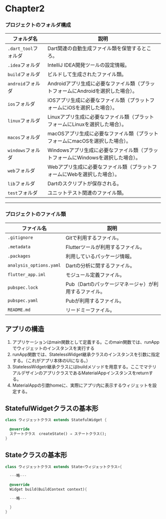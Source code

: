 # Chapter2

### プロジェクトのフォルダ構成

| フォルダ名             | 説明                                                                 |
|------------------------|----------------------------------------------------------------------|
| `.dart_tool`フォルダ   | Dart関連の自動生成ファイル類を保管するところ。                     |
| `.idea`フォルダ        | IntelliJ IDEA開発ツールの設定情報。                                 |
| `build`フォルダ        | ビルドして生成されたファイル類。                                     |
| `android`フォルダ      | Androidアプリ生成に必要なファイル類（プラットフォームにAndroidを選択した場合）。|
| `ios`フォルダ          | iOSアプリ生成に必要なファイル類（プラットフォームにiOSを選択した場合）。     |
| `linux`フォルダ        | Linuxアプリ生成に必要なファイル類（プラットフォームにLinuxを選択した場合）。 |
| `macos`フォルダ        | macOSアプリ生成に必要なファイル類（プラットフォームにmacOSを選択した場合）。|
| `windows`フォルダ      | Windowsアプリ生成に必要なファイル類（プラットフォームにWindowsを選択した場合）。|
| `web`フォルダ          | Webアプリ生成に必要なファイル類（プラットフォームにWebを選択した場合）。     |
| `lib`フォルダ          | Dartのスクリプトが保存される。                                     |
| `test`フォルダ         | ユニットテスト関連のファイル類。                                    |

---

### プロジェクトのファイル類

| ファイル名                 | 説明                                                       |
|----------------------------|------------------------------------------------------------|
| `.gitignore`               | Gitで利用するファイル。                                     |
| `.metadata`                | Flutterツールが利用するファイル。                          |
| `.packages`                | 利用しているパッケージ情報。                               |
| `analysis_options.yaml`    | Dartの分析に関するファイル。                               |
| `flutter_app.iml`          | モジュール定義ファイル。                                   |
| `pubspec.lock`             | Pub（Dartのパッケージマネージャ）が利用するファイル。       |
| `pubspec.yaml`             | Pubが利用するファイル。                                     |
| `README.md`             | リードミーファイル。                                     |

## アプリの構造
1. アプリケーションはmain関数として定義する。このmain関数では、runAppでウィジェットのインスタンスを実行する
2. runApp関数では、StatelessWidget継承クラスのインスタンスを引数に指定する。（これがアプリ本体のUIになる。）
3. StatelessWidgetr継承クラスにはbuildメソッドを用意する。ここでマテリアルデザインのアプリクラスであるMaterialAppインスタンスをreturnする。
4. MaterialAppの引数homeに、実際にアプリ内に表示するウィジェットを設定する。

## StatefulWidgetクラスの基本形
```dart
class ウィジェットクラス extends StatefulWidget {
  
  @override
  ステートクラス　createState() ⇒ ステートクラス();
}
```
## Stateクラスの基本形
```dart
class ウィジェットクラス extends State<ウィジェットクラス>{

  ---略---
  
  @override
  Widget build(BuildContext context){

  ---略---

  }
}
```